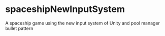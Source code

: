 # spaceshipNewInputSystem
A spaceship game using the new input system of Unity and pool manager bullet pattern
